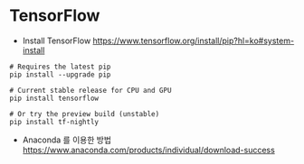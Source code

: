 # TensorFlow

+ Install TensorFlow
https://www.tensorflow.org/install/pip?hl=ko#system-install

```
# Requires the latest pip
pip install --upgrade pip

# Current stable release for CPU and GPU
pip install tensorflow

# Or try the preview build (unstable)
pip install tf-nightly
```

+ Anaconda 를 이용한 방법
https://www.anaconda.com/products/individual/download-success
